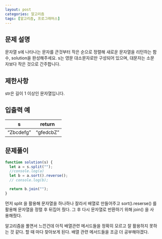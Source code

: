 ```yaml
---
layout: post
categories: 알고리즘
tags: [알고리즘, 프로그래머스]
---
```


## 문제 설명

문자열 s에 나타나는 문자를 큰것부터 작은 순으로 정렬해 새로운 문자열을 리턴하는 함수, solution을 완성해주세요.
s는 영문 대소문자로만 구성되어 있으며, 대문자는 소문자보다 작은 것으로 간주합니다.

## 제한사항

str은 길이 1 이상인 문자열입니다.

## 입출력 예

<table class="table">
        <thead><tr>
<th>s</th>
<th>return</th>
</tr>
</thead>
        <tbody><tr>
<td><q>Zbcdefg</q></td>
<td><q>gfedcbZ</q></td>
</tr>
</tbody>
      </table>

## 문제풀이

```javascript
function solution(s) {
  let a = s.split("");
  //console.log(a)
  let b = a.sort().reverse();
  // console.log(b);

  return b.join("");
}
```

먼저 split 을 활용해 문자열을 하나하나 잘라서 배열로 만들어주고 sort().reserse() 를 활용해 문자열을 정렬 후 뒤집어 줬다. 그 후 다시 문자열로 반환하기 위해 join() 을 사용해줬다.

알고리즘을 풀면서 느낀건데 아직 배열관련 메서드들을 정확히 모르고 잘 활용하지 못하는 것 같다. 할 때 마다 찾아보게 된다. 배열 관련 메서드들을 조금 더 공부해야겠다.
